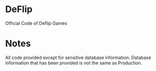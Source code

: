 # DeFlip
Official Code of Deflip Games

# Notes

All code provided except for sensitive database information. Database information that has been provided is not the same as Production.
